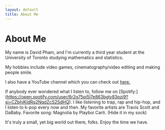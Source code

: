 ```yaml
---
layout: default
title: About Me
---
```

# About Me

My name is David Pham, and I'm currently a third year student at the University of Toronto studying mathematics and statistics.

My hobbies include video games, cinematography/video editing and making people smile.

I also have a YouTube channel which you can check out [here.](https://www.youtube.com/channel/UCaaYCWSM01Ke6LqG100zg0A)

If anybody ever wondered what I listen to, follow me on [Spotify:] (https://open.spotify.com/user/6r2g75pi5l7e863bglv83pzj9?si=CZbhiKIdRq2NqdZcS2SdHQ).
I like listening to trap, rap and hip-hop, and I listen to k-pop every now and then.
My favorite artists are Travis Scott and DaBaby.
Favorite song: Magnolia by Playboi Carti. (Hide it in my sock)

It's truly a small, yet big world out there, folks. Enjoy the time we have.